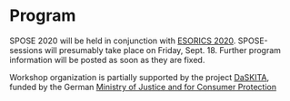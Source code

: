 
# Program

SPOSE 2020 will be held in conjunction with [ESORICS 2020](https://www.surrey.ac.uk/esorics-2020). SPOSE-sessions will presumably take place on Friday, Sept. 18. Further program information will be posted as soon as they are fixed.

Workshop organization is partially supported by the project [DaSKITA](https://www.ise.tu-berlin.de/menue/projekte/daskita/), funded by the German [Ministry of Justice and for Consumer Protection](https://www.bmjv.de)
